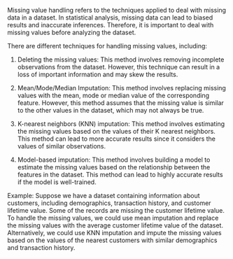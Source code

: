 Missing value handling refers to the techniques applied to deal with missing data in a dataset. In statistical analysis, missing data can lead to biased results and inaccurate inferences. Therefore, it is important to deal with missing values before analyzing the dataset.

There are different techniques for handling missing values, including:

1. Deleting the missing values: This method involves removing incomplete observations from the dataset. However, this technique can result in a loss of important information and may skew the results.

2. Mean/Mode/Median Imputation: This method involves replacing missing values with the mean, mode or median value of the corresponding feature. However, this method assumes that the missing value is similar to the other values in the dataset, which may not always be true.

3. K-nearest neighbors (KNN) imputation: This method involves estimating the missing values based on the values of their K nearest neighbors. This method can lead to more accurate results since it considers the values of similar observations.

4. Model-based imputation: This method involves building a model to estimate the missing values based on the relationship between the features in the dataset. This method can lead to highly accurate results if the model is well-trained.

Example: Suppose we have a dataset containing information about customers, including demographics, transaction history, and customer lifetime value. Some of the records are missing the customer lifetime value. To handle the missing values, we could use mean imputation and replace the missing values with the average customer lifetime value of the dataset. Alternatively, we could use KNN imputation and impute the missing values based on the values of the nearest customers with similar demographics and transaction history.
